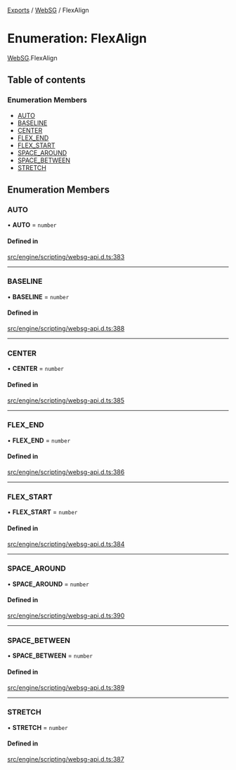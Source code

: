 [Exports](../modules.md) / [WebSG](../modules/websg) / FlexAlign

# Enumeration: FlexAlign

[WebSG](../modules/WebSG.md).FlexAlign

## Table of contents

### Enumeration Members

- [AUTO](WebSG.FlexAlign.md#auto)
- [BASELINE](WebSG.FlexAlign.md#baseline)
- [CENTER](WebSG.FlexAlign.md#center)
- [FLEX_END](WebSG.FlexAlign.md#flex_end)
- [FLEX_START](WebSG.FlexAlign.md#flex_start)
- [SPACE_AROUND](WebSG.FlexAlign.md#space_around)
- [SPACE_BETWEEN](WebSG.FlexAlign.md#space_between)
- [STRETCH](WebSG.FlexAlign.md#stretch)

## Enumeration Members

### AUTO

• **AUTO** = `number`

#### Defined in

[src/engine/scripting/websg-api.d.ts:383](https://github.com/matrix-org/thirdroom/blob/1005fb3d/src/engine/scripting/websg-api.d.ts#L383)

---

### BASELINE

• **BASELINE** = `number`

#### Defined in

[src/engine/scripting/websg-api.d.ts:388](https://github.com/matrix-org/thirdroom/blob/1005fb3d/src/engine/scripting/websg-api.d.ts#L388)

---

### CENTER

• **CENTER** = `number`

#### Defined in

[src/engine/scripting/websg-api.d.ts:385](https://github.com/matrix-org/thirdroom/blob/1005fb3d/src/engine/scripting/websg-api.d.ts#L385)

---

### FLEX_END

• **FLEX_END** = `number`

#### Defined in

[src/engine/scripting/websg-api.d.ts:386](https://github.com/matrix-org/thirdroom/blob/1005fb3d/src/engine/scripting/websg-api.d.ts#L386)

---

### FLEX_START

• **FLEX_START** = `number`

#### Defined in

[src/engine/scripting/websg-api.d.ts:384](https://github.com/matrix-org/thirdroom/blob/1005fb3d/src/engine/scripting/websg-api.d.ts#L384)

---

### SPACE_AROUND

• **SPACE_AROUND** = `number`

#### Defined in

[src/engine/scripting/websg-api.d.ts:390](https://github.com/matrix-org/thirdroom/blob/1005fb3d/src/engine/scripting/websg-api.d.ts#L390)

---

### SPACE_BETWEEN

• **SPACE_BETWEEN** = `number`

#### Defined in

[src/engine/scripting/websg-api.d.ts:389](https://github.com/matrix-org/thirdroom/blob/1005fb3d/src/engine/scripting/websg-api.d.ts#L389)

---

### STRETCH

• **STRETCH** = `number`

#### Defined in

[src/engine/scripting/websg-api.d.ts:387](https://github.com/matrix-org/thirdroom/blob/1005fb3d/src/engine/scripting/websg-api.d.ts#L387)
